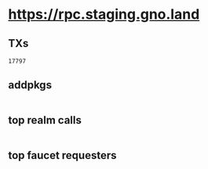 # https://rpc.staging.gno.land

## TXs
```
17797
```

## addpkgs
```
```

## top realm calls
```
```

## top faucet requesters
```
```

